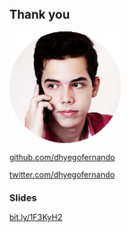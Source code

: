 ## Thank you
![Dhyego Fernando](img/dhyegofernando.png)

[github.com/dhyegofernando](https://github.com/dhyegofernando)

[twitter.com/dhyegofernando](https://twitter.com/dhyegofernando)

### Slides
[bit.ly/1F3KyH2](http://bit.ly/1F3KyH2)
